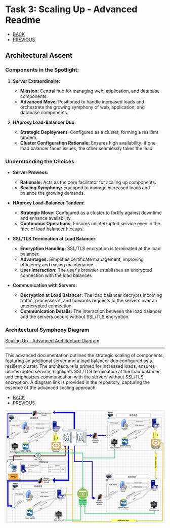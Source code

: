 # Task 3: Scaling Up - Advanced Readme

- [BACK](0x09-web_infrastructure_design/README.md)
- [PREVIOUS](./2-secured_and_monitored_web_infrastructure)

## Architectural Ascent

### Components in the Spotlight:

1. **Server Extraordinaire:**
   - **Mission:** Central hub for managing web, application, and database components.
   - **Advanced Move:** Positioned to handle increased loads and orchestrate the growing symphony of web, application, and database components.

2. **HAproxy Load-Balancer Duo:**
   - **Strategic Deployment:** Configured as a cluster, forming a resilient tandem.
   - **Cluster Configuration Rationale:** Ensures high availability; if one load balancer faces issues, the other seamlessly takes the lead.

### Understanding the Choices:

- **Server Prowess:**
  - **Rationale:** Acts as the core facilitator for scaling up components.
  - **Scaling Symphony:** Equipped to manage increased loads and balance the growing demands.

- **HAproxy Load-Balancer Tandem:**
  - **Strategic Move:** Configured as a cluster to fortify against downtime and enhance availability.
  - **Continuous Operations:** Ensures uninterrupted service even in the face of load balancer hiccups.

- **SSL/TLS Termination at Load Balancer:**
  - **Encryption Handling:** SSL/TLS encryption is terminated at the load balancer.
  - **Advantages:** Simplifies certificate management, improving efficiency and easing maintenance.
  - **User Interaction:** The user's browser establishes an encrypted connection with the load balancer.
  
- **Communication with Servers:**
  - **Decryption at Load Balancer:** The load balancer decrypts incoming traffic, processes it, and forwards requests to the servers over an unencrypted connection.
  - **Communication Details:** The interaction between the load balancer and the servers occurs without SSL/TLS encryption.

### Architectural Symphony Diagram

[Scaling Up - Advanced Architecture Diagram](https://drive.google.com/file/d/1cdgTtnwqitzcf7AQYvqEBDFhltLjc0zO/view?usp=sharing)

---

This advanced documentation outlines the strategic scaling of components, featuring an additional server and a load balancer duo configured as a resilient cluster. The architecture is primed for increased loads, ensures uninterrupted service, highlights SSL/TLS termination at the load balancer, and emphasizes communication with the servers without SSL/TLS encryption. A diagram link is provided in the repository, capturing the essence of the advanced scaling approach.

- [BACK](0x09-web_infrastructure_design/README.md)
- [PREVIOUS](./2-secured_and_monitored_web_infrastructure)

![Alt text](3.png)
